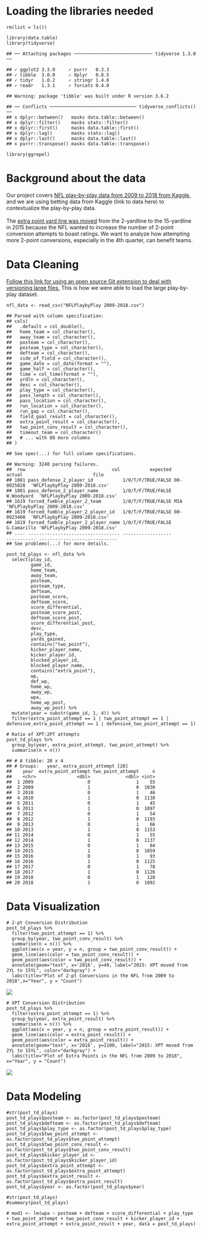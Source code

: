 Loading the libraries needed
============================

    rm(list = ls())

    library(data.table)
    library(tidyverse)

    ## ── Attaching packages ───────────────────────────── tidyverse 1.3.0 ──

    ## ✓ ggplot2 3.3.0     ✓ purrr   0.3.3
    ## ✓ tibble  3.0.0     ✓ dplyr   0.8.5
    ## ✓ tidyr   1.0.2     ✓ stringr 1.4.0
    ## ✓ readr   1.3.1     ✓ forcats 0.4.0

    ## Warning: package 'tibble' was built under R version 3.6.2

    ## ── Conflicts ──────────────────────────────── tidyverse_conflicts() ──
    ## x dplyr::between()   masks data.table::between()
    ## x dplyr::filter()    masks stats::filter()
    ## x dplyr::first()     masks data.table::first()
    ## x dplyr::lag()       masks stats::lag()
    ## x dplyr::last()      masks data.table::last()
    ## x purrr::transpose() masks data.table::transpose()

    library(ggrepel)

Background about the data
=========================

Our project covers [NFL play-by-play data from 2009 to 2018 from
Kaggle](https://www.kaggle.com/maxhorowitz/nflplaybyplay2009to2016), and
we are using betting data from Kaggle (link to data here) to
contextualize the play-by-play data. <br> <br> The [extra point yard
line was
moved](http://www.nfl.com/news/story/0ap3000000493347/article/nfl-moves-extra-point-to-15yard-line-for-2015-season)
from the 2-yardline to the 15-yardline in 2015 because the NFL wanted to
increase the number of 2-point conversion attempts to boast ratings. We
want to analyze how attempting more 2-point conversions, especially in
the 4th quarter, can benefit teams.

Data Cleaning
=============

[Follow this link for using an open source Git extension to deal with
versioning large files.](https://git-lfs.github.com/) This is how we
were able to load the large play-by-play dataset.

    nfl_data <- read_csv("NFLPlaybyPlay 2009-2018.csv")

    ## Parsed with column specification:
    ## cols(
    ##   .default = col_double(),
    ##   home_team = col_character(),
    ##   away_team = col_character(),
    ##   posteam = col_character(),
    ##   posteam_type = col_character(),
    ##   defteam = col_character(),
    ##   side_of_field = col_character(),
    ##   game_date = col_date(format = ""),
    ##   game_half = col_character(),
    ##   time = col_time(format = ""),
    ##   yrdln = col_character(),
    ##   desc = col_character(),
    ##   play_type = col_character(),
    ##   pass_length = col_character(),
    ##   pass_location = col_character(),
    ##   run_location = col_character(),
    ##   run_gap = col_character(),
    ##   field_goal_result = col_character(),
    ##   extra_point_result = col_character(),
    ##   two_point_conv_result = col_character(),
    ##   timeout_team = col_character()
    ##   # ... with 88 more columns
    ## )

    ## See spec(...) for full column specifications.

    ## Warning: 3240 parsing failures.
    ##  row                                col           expected      actual                          file
    ## 1081 pass_defense_2_player_id           1/0/T/F/TRUE/FALSE 00-0025828  'NFLPlaybyPlay 2009-2018.csv'
    ## 1081 pass_defense_2_player_name         1/0/T/F/TRUE/FALSE W.Woodyard  'NFLPlaybyPlay 2009-2018.csv'
    ## 1619 forced_fumble_player_2_team        1/0/T/F/TRUE/FALSE MIA         'NFLPlaybyPlay 2009-2018.csv'
    ## 1619 forced_fumble_player_2_player_id   1/0/T/F/TRUE/FALSE 00-0023408  'NFLPlaybyPlay 2009-2018.csv'
    ## 1619 forced_fumble_player_2_player_name 1/0/T/F/TRUE/FALSE G.Camarillo 'NFLPlaybyPlay 2009-2018.csv'
    ## .... .................................. .................. ........... .............................
    ## See problems(...) for more details.

    post_td_plays <- nfl_data %>% 
      select(play_id,
             game_id,
             home_team,
             away_team,
             posteam,
             posteam_type,
             defteam,
             posteam_score,
             defteam_score,
             score_differential,
             posteam_score_post,
             defteam_score_post,
             score_differential_post,
             desc,
             play_type,
             yards_gained,
             contains("two_point"),
             kicker_player_name,
             kicker_player_id,
             blocked_player_id,
             blocked_player_name,
             contains("extra_point"),
             wp,
             def_wp,
             home_wp,
             away_wp,
             wpa,
             home_wp_post,
             away_wp_post) %>% 
      mutate(year = substr(game_id, 1, 4)) %>%
      filter(extra_point_attempt == 1 | two_point_attempt == 1 | defensive_extra_point_attempt == 1 | defensive_two_point_attempt == 1)

    # Ratio of XPT:2PT attempts
    post_td_plays %>% 
      group_by(year, extra_point_attempt, two_point_attempt) %>% 
      summarise(n = n())

    ## # A tibble: 20 x 4
    ## # Groups:   year, extra_point_attempt [20]
    ##    year  extra_point_attempt two_point_attempt     n
    ##    <chr>               <dbl>             <dbl> <int>
    ##  1 2009                    0                 1    55
    ##  2 2009                    1                 0  1030
    ##  3 2010                    0                 1    46
    ##  4 2010                    1                 0  1138
    ##  5 2011                    0                 1    45
    ##  6 2011                    1                 0  1097
    ##  7 2012                    0                 1    54
    ##  8 2012                    1                 0  1193
    ##  9 2013                    0                 1    66
    ## 10 2013                    1                 0  1153
    ## 11 2014                    0                 1    55
    ## 12 2014                    1                 0  1137
    ## 13 2015                    0                 1    84
    ## 14 2015                    1                 0  1059
    ## 15 2016                    0                 1    93
    ## 16 2016                    1                 0  1125
    ## 17 2017                    0                 1    78
    ## 18 2017                    1                 0  1126
    ## 19 2018                    0                 1   120
    ## 20 2018                    1                 0  1092

Data Visualization
==================

    # 2-pt Conversion Distribution
    post_td_plays %>% 
      filter(two_point_attempt == 1) %>% 
      group_by(year, two_point_conv_result) %>% 
      summarise(n = n()) %>% 
      ggplot(aes(x = year, y = n, group = two_point_conv_result)) +
      geom_line(aes(color = two_point_conv_result)) +
      geom_point(aes(color = two_point_conv_result)) +
      annotate(geom="text", x='2016', y=49, label="2015: XPT moved from 2YL to 15YL", color="darkgray") +
      labs(title="Plot of 2-pt Conversions in the NFL from 2009 to 2018",x="Year", y = "Count")

![](README_files/figure-markdown_strict/unnamed-chunk-3-1.png)

    # XPT Conversion Distribution
    post_td_plays %>% 
      filter(extra_point_attempt == 1) %>% 
      group_by(year, extra_point_result) %>% 
      summarise(n = n()) %>% 
      ggplot(aes(x = year, y = n, group = extra_point_result)) +
      geom_line(aes(color = extra_point_result)) +
      geom_point(aes(color = extra_point_result)) +
      annotate(geom="text", x='2016', y=1100, label="2015: XPT moved from 2YL to 15YL", color="darkgray") +
      labs(title="Plot of Extra Points in the NFL from 2009 to 2018", x="Year", y = "Count")

![](README_files/figure-markdown_strict/unnamed-chunk-3-2.png)

Data Modeling
=============

    #str(post_td_plays)
    post_td_plays$posteam <- as.factor(post_td_plays$posteam)
    post_td_plays$defteam <- as.factor(post_td_plays$defteam)
    post_td_plays$play_type <- as.factor(post_td_plays$play_type)
    post_td_plays$two_point_attempt <- as.factor(post_td_plays$two_point_attempt)
    post_td_plays$two_point_conv_result <- as.factor(post_td_plays$two_point_conv_result)
    post_td_plays$kicker_player_id <- as.factor(post_td_plays$kicker_player_id)
    post_td_plays$extra_point_attempt <- as.factor(post_td_plays$extra_point_attempt)
    post_td_plays$extra_point_result <- as.factor(post_td_plays$extra_point_result)
    post_td_plays$year <- as.factor(post_td_plays$year)

    #str(post_td_plays)
    #summary(post_td_plays)

    # mod1 <- lm(wpa ~ posteam + defteam + score_differential + play_type + two_point_attempt + two_point_conv_result + kicker_player_id + extra_point_attempt + extra_point_result + year, data = post_td_plays)
